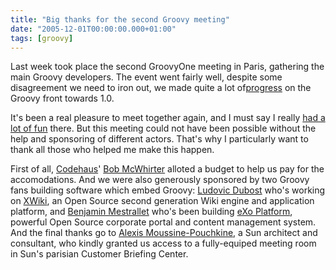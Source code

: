 ```yaml
---
title: "Big thanks for the second Groovy meeting"
date: "2005-12-01T00:00:00.000+01:00"
tags: [groovy]
---
```


Last week took place the second GroovyOne meeting in Paris, gathering the main Groovy developers. The event went fairly well, despite some disagreement we need to iron out, we made quite a lot of[progress](http://docs.codehaus.org/display/GroovyJSR/Paris+Groovy+Meeting+report) on the Groovy front towards 1.0.

It's been a real pleasure to meet together again, and I must say I really [had a lot of fun](http://www.flickr.com/photos/tags/jsr241) there. But this meeting could not have been possible without the help and sponsoring of different actors. That's why I particularly want to thank all those who helped me make this happen.

First of all, [Codehaus](http://www.codehaus.org/)' [Bob McWhirter](http://www.openxource.com/) alloted a budget to help us pay for the accomodations. And we were also generously sponsored by two Groovy fans building software which embed Groovy: [Ludovic Dubost](http://www.ludovic.org/) who's working on [XWiki](http://www.xwiki.org/), an Open Source second generation Wiki engine and application platform, and [Benjamin Mestrallet](http://www.exoplatform.com/) who's been building [eXo Platform](http://www.exoplatform.com/), powerful Open Source corporate portal and content management system. And the final thanks go to [Alexis Moussine-Pouchkine](http://blogs.sun.com/roller/page/alexismp), a Sun architect and consultant, who kindly granted us access to a fully-equiped meeting room in Sun's parisian Customer Briefing Center.